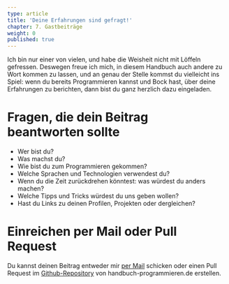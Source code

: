 ```yaml
---
type: article
title: 'Deine Erfahrungen sind gefragt!'
chapter: 7. Gastbeiträge
weight: 0
published: true
---
```


Ich bin nur einer von vielen, und habe die Weisheit nicht mit Löffeln gefressen. Deswegen freue ich mich, in diesem Handbuch auch andere zu Wort kommen zu lassen, und an genau der Stelle kommst du vielleicht ins Spiel: wenn du bereits Programmieren kannst und Bock hast, über deine Erfahrungen zu berichten, dann bist du ganz herzlich dazu eingeladen.

# Fragen, die dein Beitrag beantworten sollte

- Wer bist du?
- Was machst du?
- Wie bist du zum Programmieren gekommen?
- Welche Sprachen und Technologien verwendest du?
- Wenn du die Zeit zurückdrehen könntest: was würdest du anders machen?
- Welche Tipps und Tricks würdest du uns geben wollen?
- Hast du Links zu deinen Profilen, Projekten oder dergleichen?

# Einreichen per Mail oder Pull Request

Du kannst deinen Beitrag entweder mir [per Mail](ehmprah@gmail.com) schicken oder einen Pull Request im [Github-Repository](https://github.com/ehmprah/handbuch-programmieren.de) von handbuch-programmieren.de erstellen.
